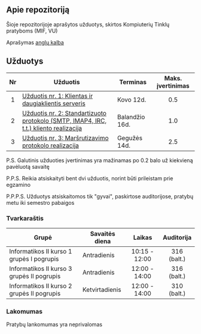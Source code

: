 ## Apie repozitoriją

Šioje repozitorijoje aprašytos užduotys, skirtos Kompiuterių Tinklų pratyboms (MIF, VU)

Aprašymas [anglų kalba](README.en.md)

## Užduotys

|Nr | Užduotis                                                                                               | Terminas     | Maks. įvertinimas |
|:-:|--------------------------------------------------------------------------------------------------------|--------------|:-----------------:|
|1  |[Užduotis nr. 1: Klientas ir daugiaklientis serveris](/assignment-1)                                    |Kovo 12d.     |0.5                |
|2  |[Užduotis nr. 2: Standartizuoto protokolo (SMTP, IMAP4, IRC, t.t.) kliento realizacija](/assignment-2)  |Balandžio 16d.|1.0                |
|3  |[Užduotis nr. 3: Maršrutizavimo protokolo realizacija](/assignment-3)                                   |Gegužės 14d.  |2.5                |
P.S. Galutinis užduoties įvertinimas yra mažinamas po 0.2 balo už kiekvieną pavėluotą savaitę

P.P.S. Reikia atsiskaityti bent dvi užduotis, norint būti prileistam prie egzamino

P.P.P.S. Užduotys atsiskaitomos tik "gyvai", paskirtose auditorijose, pratybų metu iki semestro pabaigos

### Tvarkaraštis

|Grupė                                      |Savaitės diena  |Laikas        |Auditorija  |
|-------------------------------------------|----------------|:------------:|:----------:|
|Informatikos II kurso 1 grupės I pogrupis  | Antradienis    |10:15 - 12:00 |316 (balt.) |
|Informatikos II kurso 3 grupės II pogrupis | Antradienis    |12:00 - 14:00 |316 (balt.) | 
|Informatikos II kurso 2 grupės II pogrupis | Ketvirtadienis |12:00 - 14:00 |310 (balt.) |

### Lakomumas 
Pratybų lankomumas yra neprivalomas